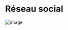 # Réseau social

![image](https://github.com/RayanOUTILI/R301-Projet/assets/59539437/26a67150-beee-4d00-911b-facca18391b5)
